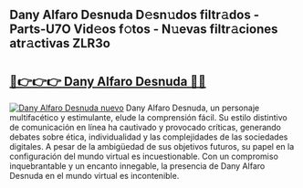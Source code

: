 ## Dany Alfaro Desnuda D𝚎sn𝚞dos filtr𝚊dos - Parts-U7O Vid𝚎os f𝚘tos - N𝚞evas filtr𝚊ciones atr𝚊ctivas ZLR3o

# <h2><a href="http://mbbgmv.tromn.icu/?c=Dany+Alfaro+Desnuda">🔗👉👉👉 Dany Alfaro Desnuda 🔗🔗</a></h2>

[![Dany Alfaro Desnuda nuevo](https://i.imgur.com/pEAQMta.gif)](http://mbbgmv.tromn.icu/?c=Dany+Alfaro+Desnuda)
Dany Alfaro Desnuda, un personaje multifacético y estimulante, elude la comprensión fácil. Su estilo distintivo de comunicación en línea ha cautivado y provocado críticas, generando debates sobre ética, individualidad y las complejidades de las sociedades digitales. A pesar de la ambigüedad de sus objetivos futuros, su papel en la configuración del mundo virtual es incuestionable. Con un compromiso inquebrantable y un encanto innegable, la presencia de Dany Alfaro Desnuda en el mundo virtual es incontenible.
